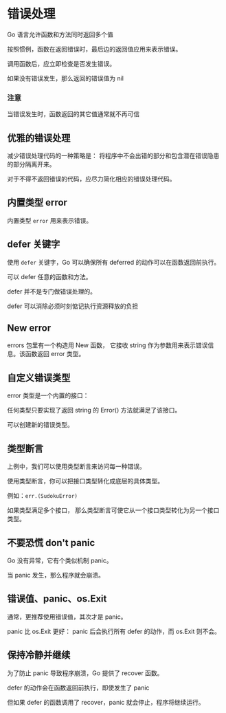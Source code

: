 # 错误处理

Go 语言允许函数和方法同时返回多个值

按照惯例，函数在返回错误时，最后边的返回值应用来表示错误。

调用函数后，应立即检查是否发生错误。

如果没有错误发生，那么返回的错误值为 nil

### 注意

当错误发生时，函数返回的其它值通常就不再可信

## 优雅的错误处理

减少错误处理代码的一种策略是：
将程序中不会出错的部分和包含潜在错误隐患的部分隔离开来。

对于不得不返回错误的代码，应尽力简化相应的错误处理代码。

## 内置类型 error

内置类型 `error` 用来表示错误。

## defer 关键字

使用 `defer` 关键字，Go 可以确保所有 deferred 的动作可以在函数返回前执行。

可以 defer 任意的函数和方法。

defer 并不是专门做错误处理的。 

defer 可以消除必须时刻惦记执行资源释放的负担

## New error

errors 包里有一个构造用 New 函数，
它接收 string 作为参数用来表示错误信息。该函数返回 error 类型。

## 自定义错误类型

error 类型是一个内置的接口：

任何类型只要实现了返回 string 的 Error() 方法就满足了该接口。

可以创建新的错误类型。

## 类型断言

上例中，我们可以使用类型断言来访问每一种错误。

使用类型断言，你可以把接口类型转化成底层的具体类型。

例如：`err.(SudokuError)`

如果类型满足多个接口，
那么类型断言可使它从一个接口类型转化为另一个接口类型。

## 不要恐慌 don't panic

Go 没有异常，它有个类似机制 panic。

当 panic 发生，那么程序就会崩溃。

## 错误值、panic、os.Exit

通常，更推荐使用错误值，其次才是 panic。

panic 比 os.Exit 更好：
panic 后会执行所有 defer 的动作，而 os.Exit 则不会。

## 保持冷静并继续

为了防止 panic 导致程序崩溃，Go 提供了 recover 函数。

defer 的动作会在函数返回前执行，即使发生了 panic

但如果 defer 的函数调用了 recover，panic 就会停止，程序将继续运行。



